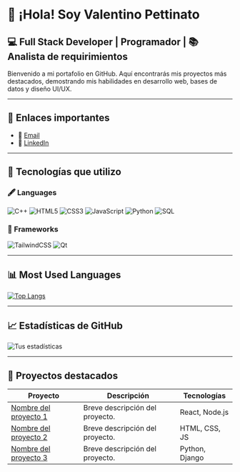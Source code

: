 # 👋 ¡Hola! Soy Valentino Pettinato

## 💻 Full Stack Developer | Programador | 📚 Analista de requirimientos 

Bienvenido a mi portafolio en GitHub. Aquí encontrarás mis proyectos más destacados, demostrando mis habilidades en desarrollo web, bases de datos y diseño UI/UX.

---

## 🔗 Enlaces importantes

- 📧 [Email](mailto:valentinopettinato@gmail.com)  
- 💼 [LinkedIn](https://www.linkedin.com/in/valentino-pettinato-8355582a5)  

---

## 🚀 Tecnologías que utilizo

### 🖋 Languages
![C++](https://img.shields.io/badge/C%2B%2B-00599C?style=for-the-badge&logo=c%2B%2B&logoColor=white)
![HTML5](https://img.shields.io/badge/HTML5-E34F26?style=for-the-badge&logo=html5&logoColor=white)
![CSS3](https://img.shields.io/badge/CSS3-1572B6?style=for-the-badge&logo=css3&logoColor=white)
![JavaScript](https://img.shields.io/badge/JavaScript-323330?style=for-the-badge&logo=javascript&logoColor=F7DF1E)
![Python](https://img.shields.io/badge/Python-3776AB?style=for-the-badge&logo=python&logoColor=white)
![SQL](https://img.shields.io/badge/SQL-4479A1?style=for-the-badge&logo=postgresql&logoColor=white)



### 🧰 Frameworks
![TailwindCSS](https://img.shields.io/badge/TailwindCSS-06B6D4?style=for-the-badge&logo=tailwindcss&logoColor=white)
![Qt](https://img.shields.io/badge/Qt-41CD52?style=for-the-badge&logo=qt&logoColor=white)


---

## 📊 Most Used Languages

[![Top Langs](https://github-readme-stats.vercel.app/api/top-langs/?username=Petti23&layout=compact&theme=tokyonight)](https://github.com/TU_USUARIO)

---


## 📈 Estadísticas de GitHub

![Tus estadísticas](https://github-readme-stats.vercel.app/api?username=tuusuario&show_icons=true&theme=radical)

---

## 📁 Proyectos destacados

| Proyecto | Descripción | Tecnologías |
|---------|-------------|--------------|
| [Nombre del proyecto 1](https://github.com/tuusuario/proyecto1) | Breve descripción del proyecto. | React, Node.js |
| [Nombre del proyecto 2](https://github.com/tuusuario/proyecto2) | Breve descripción del proyecto. | HTML, CSS, JS |
| [Nombre del proyecto 3](https://github.com/tuusuario/proyecto3) | Breve descripción del proyecto. | Python, Django |

